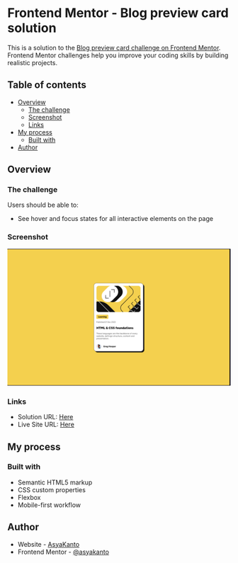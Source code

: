 # Frontend Mentor - Blog preview card solution

This is a solution to the [Blog preview card challenge on Frontend Mentor](https://www.frontendmentor.io/challenges/blog-preview-card-ckPaj01IcS). Frontend Mentor challenges help you improve your coding skills by building realistic projects.

## Table of contents

- [Overview](#overview)
  - [The challenge](#the-challenge)
  - [Screenshot](#screenshot)
  - [Links](#links)
- [My process](#my-process)
  - [Built with](#built-with)
- [Author](#author)

## Overview

### The challenge

Users should be able to:

- See hover and focus states for all interactive elements on the page

### Screenshot

![](./assets/images/screenshot.png)

### Links

- Solution URL: [Here](https://github.com/asyakanto/Blog-preview-card/tree/main/)
- Live Site URL: [Here](https://asyakanto.github.io/Blog-preview-card/)

## My process

### Built with

- Semantic HTML5 markup
- CSS custom properties
- Flexbox
- Mobile-first workflow

## Author

- Website - [AsyaKanto](https://github.com/asyakanto)
- Frontend Mentor - [@asyakanto](https://www.frontendmentor.io/profile/asyakanto)
